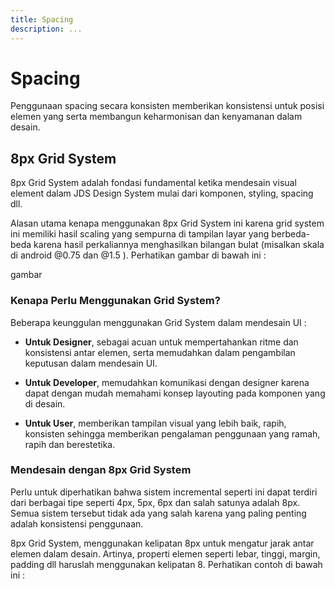 ```yaml
---
title: Spacing
description: ...
---
```


# Spacing

Penggunaan spacing secara konsisten memberikan konsistensi untuk posisi elemen yang serta membangun keharmonisan dan kenyamanan dalam desain.

<divider></divider>

## 8px Grid System

8px Grid System adalah fondasi fundamental ketika mendesain visual element dalam JDS Design System mulai dari komponen, styling, spacing dll. 

Alasan utama kenapa menggunakan 8px Grid System ini karena grid system ini memiliki hasil scaling yang sempurna di tampilan layar yang berbeda-beda karena hasil perkaliannya menghasilkan bilangan bulat (misalkan skala di android @0.75 dan @1.5 ). Perhatikan gambar di bawah ini :

<p>
  <boxed-example>
    gambar
  </boxed-example>
</p>

### Kenapa Perlu Menggunakan Grid System?

Beberapa keunggulan menggunakan Grid System dalam mendesain UI :

- **Untuk Designer**, sebagai acuan untuk mempertahankan ritme dan konsistensi antar elemen, serta memudahkan dalam pengambilan keputusan dalam mendesain UI.

- **Untuk Developer**, memudahkan komunikasi dengan designer karena dapat dengan mudah memahami konsep layouting pada komponen yang di desain.

- **Untuk User**, memberikan tampilan visual yang lebih baik, rapih, konsisten sehingga memberikan pengaIaman penggunaan yang ramah, rapih dan berestetika.

### Mendesain dengan 8px Grid System

Perlu untuk diperhatikan bahwa sistem incremental seperti ini dapat terdiri dari berbagai tipe seperti 4px, 5px, 6px dan salah satunya adalah 8px. Semua sistem tersebut tidak ada yang salah karena yang paling penting adalah konsistensi penggunaan.

8px Grid System, menggunakan kelipatan 8px untuk mengatur jarak antar elemen dalam desain. Artinya, properti elemen seperti lebar, tinggi, margin, padding dll haruslah menggunakan kelipatan 8. Perhatikan contoh di bawah ini :

<p>
  <boxed-example>
    <template #title>
      Conton penggunaan spacer 8px grid untuk tombol
    </template>
    <template>
      <div>
        gambar
      </div>
    </template>
    <template #footer>
      &#x2217; Penggunaan scaling diatas hanya contoh dan bukan produk akhir desain.
    </template>
  </boxed-example>
  <br />
  <br />
  <boxed-example>
    <template #title>
      Conton penggunaan spacer 8px grid untuk input teks
    </template>
    <template>
      <div>
        gambar
      </div>
    </template>
    <template #footer>
      &#x2217; Penggunaan scaling diatas hanya contoh dan bukan produk akhir desain.
    </template>
  </boxed-example>
  <br />
  <br />
  <boxed-example>
    <template #title>
      Conton penggunaan spacer 8px grid pada beberapa komponen dalam desain
    </template>
    <template>
      <div>
        gambar
      </div>
    </template>
    <template #footer>
      &#x2217; Penggunaan scaling diatas hanya contoh dan bukan produk akhir desain.
    </template>
  </boxed-example>
</p>